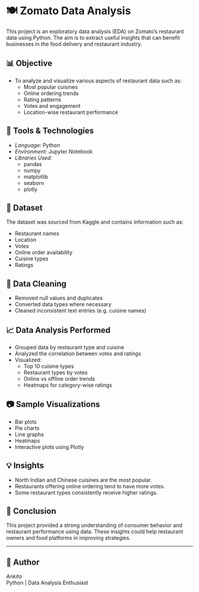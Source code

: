 # 🍽 Zomato Data Analysis

This project is an exploratory data analysis (EDA) on Zomato’s restaurant data using Python. The aim is to extract useful insights that can benefit businesses in the food delivery and restaurant industry.

## 📊 Objective
- To analyze and visualize various aspects of restaurant data such as:
  - Most popular cuisines
  - Online ordering trends
  - Rating patterns
  - Votes and engagement
  - Location-wise restaurant performance

## 🧰 Tools & Technologies
- *Language:* Python
- *Environment:* Jupyter Notebook
- *Libraries Used:*
  - pandas
  - numpy
  - matplotlib
  - seaborn
  - plotly

## 📁 Dataset
The dataset was sourced from Kaggle and contains information such as:
- Restaurant names
- Location
- Votes
- Online order availability
- Cuisine types
- Ratings

## 🧹 Data Cleaning
- Removed null values and duplicates
- Converted data types where necessary
- Cleaned inconsistent text entries (e.g. cuisine names)

## 📈 Data Analysis Performed
- Grouped data by restaurant type and cuisine
- Analyzed the correlation between votes and ratings
- Visualized:
  - Top 10 cuisine types
  - Restaurant types by votes
  - Online vs offline order trends
  - Heatmaps for category-wise ratings

## 📷 Sample Visualizations
- Bar plots
- Pie charts
- Line graphs
- Heatmaps
- Interactive plots using Plotly

## 💡 Insights
- North Indian and Chinese cuisines are the most popular.
- Restaurants offering online ordering tend to have more votes.
- Some restaurant types consistently receive higher ratings.

## 📌 Conclusion
This project provided a strong understanding of consumer behavior and restaurant performance using data. These insights could help restaurant owners and food platforms in improving strategies.

---

## 📝 Author
*Ankita*  
Python | Data Analysis Enthusiast
